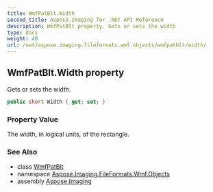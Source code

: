 ```yaml
---
title: WmfPatBlt.Width
second_title: Aspose.Imaging for .NET API Reference
description: WmfPatBlt property. Gets or sets the width
type: docs
weight: 40
url: /net/aspose.imaging.fileformats.wmf.objects/wmfpatblt/width/
---
```

## WmfPatBlt.Width property

Gets or sets the width.

```csharp
public short Width { get; set; }
```

### Property Value

The width, in logical units, of the rectangle.

### See Also

* class [WmfPatBlt](../)
* namespace [Aspose.Imaging.FileFormats.Wmf.Objects](../../wmfpatblt/)
* assembly [Aspose.Imaging](../../../)


